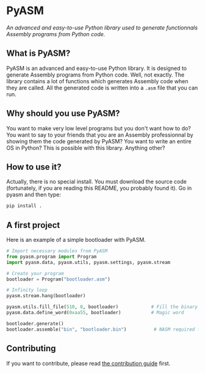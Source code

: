 # PyASM
*An advanced and easy-to-use Python library used to generate functionnals Assembly programs from Python code.*

## What is PyASM?
PyASM is an advanced and easy-to-use Python library. It is designed to generate Assembly programs from Python code.
Well, not exactly.
The library contains a lot of functions which generates Assembly code when they are called. All the generated code
is written into a `.asm` file that you can run.

## Why should you use PyASM?
You want to make very low level programs but you don't want how to do? You want to say to your friends that you are
an Assembly professionnal by showing them the code generated by PyASM? You want to write an entire OS in Python?
This is possible with this library.
Anything other?

## How to use it?
Actually, there is no special install. You must download the source code (fortunately, if you are reading this
README, you probably found it).
Go in pyasm and then type:
```bash
pip install .
```

## A first project
Here is an example of a simple bootloader with PyASM.
```py
# Import necessary modules from PyASM
from pyasm.program import Program
import pyasm.data, pyasm.utils, pyasm.settings, pyasm.stream

# Create your program
bootloader = Program("bootloader.asm")

# Infinity loop
pyasm.stream.hang(bootloader)

pyasm.utils.fill_file(510, 0, bootloader)            # Fill the binary file with 0
pyasm.data.define_word(0xaa55, bootloader)           # Magic word

bootloader.generate()
bootloader.assemble("bin", "bootloader.bin")          # NASM required for this line
```

## Contributing
If you want to contribute, please read [the contribution guide](CONTRIBUTING.md) first.
